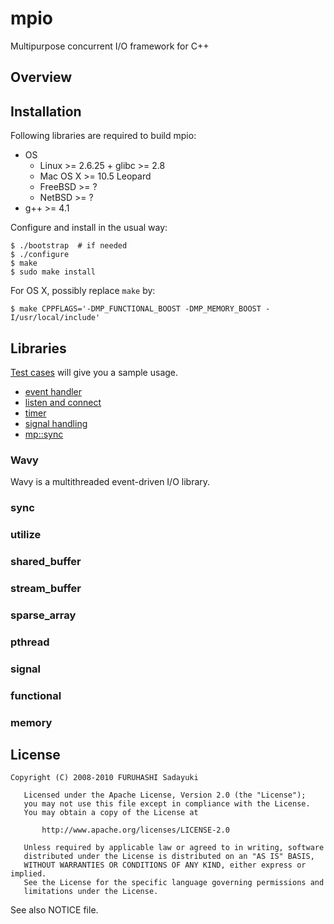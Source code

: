 mpio
====
Multipurpose concurrent I/O framework for C++


## Overview


## Installation

Following libraries are required to build mpio:

  - OS
    - Linux >= 2.6.25 + glibc >= 2.8
	- Mac OS X >= 10.5 Leopard
	- FreeBSD >= ?
	- NetBSD >= ?
  - g++ >= 4.1

Configure and install in the usual way:

    $ ./bootstrap  # if needed
    $ ./configure
    $ make
    $ sudo make install

For OS X, possibly replace `make` by:

    $ make CPPFLAGS='-DMP_FUNCTIONAL_BOOST -DMP_MEMORY_BOOST -I/usr/local/include'



## Libraries

[Test cases](http://github.com/frsyuki/mpio/tree/master/test/) will give you a sample usage.

  - [event handler](http://github.com/frsyuki/mpio/blob/master/test/handler.cc)
  - [listen and connect](http://github.com/frsyuki/mpio/blob/master/test/listen_connect.cc)
  - [timer](http://github.com/frsyuki/mpio/blob/master/test/timer.cc)
  - [signal handling](http://github.com/frsyuki/mpio/blob/master/test/signal.cc)
  - [mp::sync](http://github.com/frsyuki/mpio/blob/master/test/sync.cc)


### Wavy
Wavy is a multithreaded event-driven I/O library.

### sync

### utilize

### shared_buffer

### stream_buffer

### sparse_array

### pthread

### signal

### functional

### memory


## License

    Copyright (C) 2008-2010 FURUHASHI Sadayuki
    
       Licensed under the Apache License, Version 2.0 (the "License");
       you may not use this file except in compliance with the License.
       You may obtain a copy of the License at
    
           http://www.apache.org/licenses/LICENSE-2.0
    
       Unless required by applicable law or agreed to in writing, software
       distributed under the License is distributed on an "AS IS" BASIS,
       WITHOUT WARRANTIES OR CONDITIONS OF ANY KIND, either express or implied.
       See the License for the specific language governing permissions and
       limitations under the License.

See also NOTICE file.

